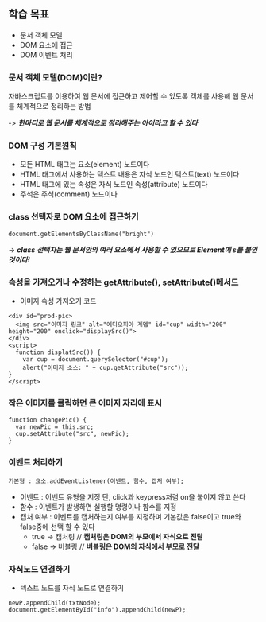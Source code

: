 ## 학습 목표
+ 문서 객체 모델
+ DOM 요소에 접근
+ DOM 이벤트 처리

### 문서 객체 모델(DOM)이란?

자바스크립트를 이용하여 웹 문서에 접근하고 제어할 수 있도록 객체를 사용해 웹 문서를 체계적으로 정리하는 방법

-> ***한마디로 웹 문서를 체계적으로 정리해주는 아이라고 할 수 있다***

### DOM 구성 기본원칙

+ 모든 HTML 태그는 요소(element) 노드이다
+ HTML 태그에서 사용하는 텍스트 내용은 자식 노드인 텍스트(text) 노드이다
+ HTML 태그에 있는 속성은 자식 노드인 속성(attribute) 노드이다
+ 주석은 주석(comment) 노드이다

### class 선택자로 DOM 요소에 접근하기

```
document.getElementsByClassName("bright")
```

-> ***class 선택자는 웹 문서안의 여러 요소에서 사용할 수 있으므로 Element에 s를 붙인 것이다!***

### 속성을 가져오거나 수정하는 getAttribute(), setAttribute()메서드
+ 이미지 속성 가져오기 코드

```
<div id="prod-pic>
  <img src="이미지 링크" alt="에디오피아 게뎁" id="cup" width="200" height="200" onclick="displaySrc()">
</div>
<script>
  function displatSrc()) {
    var cup = document.querySelector("#cup");
    alert("이미지 소스: " + cup.getAttribute("src"));
}
</script>
```

### 작은 이미지를 클릭하면 큰 이미지 자리에 표시

```
function changePic() {
  var newPic = this.src;
  cup.setAttribute("src", newPic);
}
```
### 이벤트 처리하기

```
기본형 : 요소.addEventListener(이벤트, 함수, 캡처 여부);
```

+ 이벤트 : 이벤트 유형을 지정 단, click과 keypress처럼 on을 붙이지 않고 쓴다
+ 함수 : 이벤트가 발생하면 실행할 명령이나 함수를 지정
+ 캡처 여부 : 이벤트를 캡처하는지 여부를 지정하며 기본값은 false이고 true와 false중에 선택 할 수 있다
   + true -> 캡처링 // **캡처링은 DOM의 부모에서 자식으로 전달**
  + false -> 버블링 // **버블링은 DOM의 자식에서 부모로 전달**

### 자식노드 연결하기
+ 텍스트 노드를 자식 노드로 연결하기

```
newP.appendChild(txtNode);
document.getElementById("info").appendChild(newP);
```
